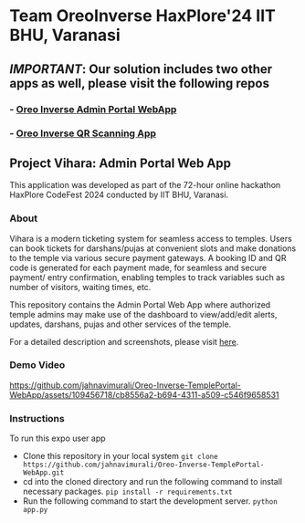 # Team OreoInverse HaxPlore'24 IIT BHU, Varanasi

## *IMPORTANT*: Our solution includes two other apps as well, please visit the following repos
### - [Oreo Inverse Admin Portal WebApp](https://github.com/jahnavimurali/Oreo-Inverse-TemplePortal-WebApp)
### - [Oreo Inverse QR Scanning App](https://github.com/jahnavimurali/Oreo-Inverse-QR-Scanning-App)

## Project Vihara: Admin Portal Web App

This application was developed as part of the 72-hour online hackathon HaxPlore CodeFest 2024 conducted by IIT BHU, Varanasi.

### About

Vihara is a modern ticketing system for seamless access to temples. Users can book tickets for darshans/pujas at convenient slots and make donations to the temple via various secure payment gateways. A booking ID and QR code is generated for each payment made, for seamless and secure payment/ entry confirmation, enabling temples to track variables such as number of visitors, waiting times, etc. 

This repository contains the Admin Portal Web App where authorized temple admins may make use of the dashboard to view/add/edit alerts, updates, darshans, pujas and other services of the temple.

For a detailed description and screenshots, please visit [here](https://drive.google.com/file/d/1-QQVwk3XjJTdLHLRhVBbeqZQw3E0eRXG/view?usp=sharing).

### Demo Video


https://github.com/jahnavimurali/Oreo-Inverse-TemplePortal-WebApp/assets/109456718/cb8556a2-b694-4311-a509-c546f9658531


### Instructions

To run this expo user app

- Clone this repository in your local system
  ```git clone https://github.com/jahnavimurali/Oreo-Inverse-TemplePortal-WebApp.git```
- cd into the cloned directory and run the following command to install necessary packages.
  `pip install -r requirements.txt`
- Run the following command to start the development server.
    `python app.py`

